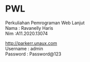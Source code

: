 # PWL
Perkuliahan Pemrograman Web Lanjut
<br>
Nama  : Ravanelly Haris
<br>
Nim   :A11.2020.13074
<br>

http://parkerr.unaux.com <br>
Username	: admin <br>
Password	: Password@123 <br>
